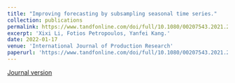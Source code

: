 ```yaml
---
title: "Improving forecasting by subsampling seasonal time series."
collection: publications
permalink: https://www.tandfonline.com/doi/full/10.1080/00207543.2021.2022800
excerpt: 'Xixi Li, Fotios Petropoulos, Yanfei Kang.'
date: 2022-01-17
venue: 'International Journal of Production Research'
paperurl: 'https://www.tandfonline.com/doi/full/10.1080/00207543.2021.2022800'
---
```

[Journal version](chrome-extension://efaidnbmnnnibpcajpcglclefindmkaj/viewer.html?pdfurl=https%3A%2F%2Fwww.tandfonline.com%2Fdoi%2Fpdf%2F10.1080%2F00207543.2021.2022800%3Fcasa_token%3DUvM0PEcdewwAAAAA%3AP6hH7MCKMA4dPtAJtKjN7Z4M-0YbPhEgJRXrFYg2kL6-LAqPrEsAem-G8IWfRt565XviksfLbkV2gQ)
